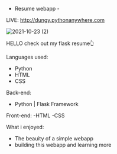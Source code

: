 - Resume webapp - 


LIVE: http://dungy.pythonanywhere.com



![2021-10-23 (2)](https://user-images.githubusercontent.com/88725477/138548910-d0a076fb-9c75-47df-a058-43e9eecc20a3.png)

HELLO check out my flask resume👆



Languages used:
- Python
- HTML
- CSS


Back-end:
- Python | Flask Framework

Front-end:
-HTML
-CSS


What i enjoyed:
- The beauity of a simple webapp
- building this webapp and learning more 


